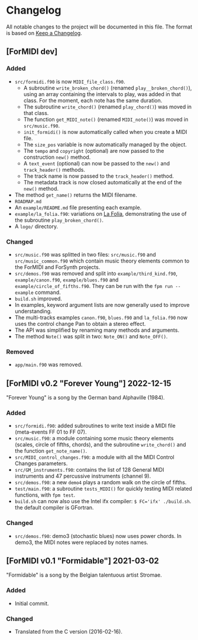 # Changelog
All notable changes to the project will be documented in this file.
The format is based on [Keep a Changelog](https://keepachangelog.com/en/1.1.0/).


## [ForMIDI dev]

### Added
- `src/formidi.f90` is now `MIDI_file_class.f90`.
   - A subroutine `write_broken_chord()` (renamed `play__broken_chord()`), using an array containing the intervals to play, was added in that class. For the moment, each note has the same duration.
   - The subroutine `write_chord()` (renamed `play_chord()`) was moved in that class.
   - The function `get_MIDI_note()` (renamed `MIDI_note()`) was moved in `src/music.f90`.
   - `init_formidi()` is now automatically called when you create a MIDI file.
   - The `size_pos` variable is now automatically managed by the object.
   - The `tempo` and `copyright` (optional) are now passed to the construction `new()` method.
   - A `text_event` (optional) can now be passed to the `new()` and `track_header()` methods.
   - The track name is now passed to the `track_header()` method.
   - The metadata track is now closed automatically at the end of the `new()` method.
- The method `get_name()` returns the MIDI filename.
- `ROADMAP.md`
- An `example/README.md` file presenting each example.
- `example/la_folia.f90`: variations on [La Folia](https://en.wikipedia.org/wiki/Folia), demonstrating the use of the subroutine `play_broken_chord()`.
- A `logo/` directory.

### Changed
- `src/music.f90` was splitted in two files: `src/music.f90` and `src/music_common.f90` which contain music theory elements common to the ForMIDI and ForSynth projects.
- `src/demos.f90` was removed and split into `example/third_kind.f90`, 
`example/canon.f90`, `example/blues.f90` and `example/circle_of_fifths.f90`. They can
be run with the `fpm run --example` command.
- `build.sh` improved.
- In examples, keyword argument lists are now generally used to improve understanding.
- The multi-tracks examples `canon.f90`, `blues.f90` and `la_folia.f90` now uses the control change Pan to obtain a stereo effect.
- The API was simplified by renaming many methods and arguments.
- The method `Note()` was split in two: `Note_ON()` and `Note_OFF()`.

### Removed
- `app/main.f90` was removed.


## [ForMIDI v0.2 "Forever Young"] 2022-12-15

"Forever Young" is a song by the German band Alphaville (1984).

### Added
- `src/formidi.f90`: added subroutines to write text inside a MIDI file (meta-events FF 01 to FF 07).
- `src/music.f90`: a module containing some music theory elements (scales, circle of fifths, chords), and the subroutine `write_chord()` and the function `get_note_name()`.
- `src/MIDI_control_changes.f90`: a module with all the MIDI Control Changes parameters.
- `src/GM_instruments.f90`: contains the list of 128 General MIDI instruments and 47 percussive instruments (channel 9).
- `src/demos.f90`: a new `demo4` plays a random walk on the circle of fifths.
- `test/main.f90`: a subroutine `tests_MIDI()` for quickly testing MIDI related functions, with `fpm test`.
- `build.sh` can now also use the Intel ifx compiler: `$ FC='ifx' ./build.sh`. the default compiler is GFortran.

### Changed
- `src/demos.f90`: demo3 (stochastic blues) now uses power chords. In demo3, the MIDI notes were replaced by notes names.


## [ForMIDI v0.1 "Formidable"] 2021-03-02

"Formidable" is a song by the Belgian talentuous artist Stromae.

### Added
- Initial commit.

### Changed
- Translated from the C version (2016-02-16).
